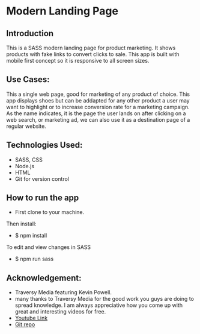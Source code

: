 # Modern Landing Page

## Introduction
This is a SASS modern landing page for product marketing. It shows products with fake links to convert clicks to sale.
This app is built with mobile first concept so it is responsive to all screen sizes.

## Use Cases:
This a single web page, good for marketing of any product of choice. This app displays shoes but can be addapted for any 
other product a user may want to highlight or to increase conversion rate for a marketing campaign.
As the name indicates, it is the page the user lands on after clicking on a web search, or marketing ad, we can also 
use it as a destination page of a regular website. 

## Technologies Used:
- SASS, CSS
- Node.js
- HTML
- Git for version control

## How to run the app
- First clone to your machine.

Then install:
- $ npm install

To edit and view changes in SASS
- $ npm run sass

## Acknowledgement:
- Traversy Media featuring Kevin Powell. 
- many thanks to Traversy Media for the good work you guys are doing to spread knowledge. 
I am always appreciative how you come up with great and interesting videos for free.
- [Youtube Link](https://youtu.be/X1dz0xRbSJc)
- [Git repo](https://github.com/kevin-powell/shoes)

 

